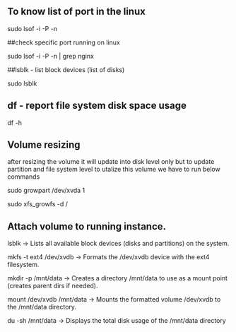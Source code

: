 

## To know list of port in the linux

sudo lsof -i -P -n

##check specific port running on linux

sudo lsof -i -P -n | grep nginx

##lsblk - list block devices (list of disks)

sudo lsblk

##  df - report file system disk space usage

df -h


## Volume resizing

after resizing the volume it will update into disk level only but to update partition and file system level to utalize this volume we have to run below commands 


sudo growpart /dev/xvda 1

sudo xfs_growfs -d /


## Attach volume to running instance.

lsblk → Lists all available block devices (disks and partitions) on the system.

mkfs -t ext4 /dev/xvdb → Formats the /dev/xvdb device with the ext4 filesystem.

mkdir -p /mnt/data → Creates a directory /mnt/data to use as a mount point (creates parent dirs if needed).

mount /dev/xvdb /mnt/data → Mounts the formatted volume /dev/xvdb to the /mnt/data directory.

du -sh /mnt/data → Displays the total disk usage of the /mnt/data directory


